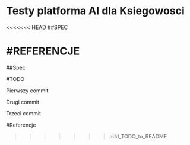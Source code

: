 # Testy platforma AI dla Ksiegowosci

<<<<<<< HEAD
##SPEC


#REFERENCJE
=======
##Spec

#TODO

Pierwszy commit

Drugi commit

Trzeci commit

#Referencje
>>>>>>> add_TODO_to_README
